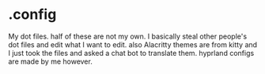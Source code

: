 # .config
My dot files.
half of these are not my own. I basically steal other people's dot files and edit what I want to edit. 
also Alacritty themes are from kitty and I just took the files and asked a chat bot to translate them.
hyprland configs are made by me however. 
